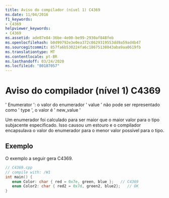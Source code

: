 ```yaml
---
title: Aviso do compilador (nível 1) C4369
ms.date: 11/04/2016
f1_keywords:
- C4369
helpviewer_keywords:
- C4369
ms.assetid: ade87e84-36be-4e00-be99-2930af848feb
ms.openlocfilehash: b0d99792e3e0ea372c8629319553dd9a59ad4b47
ms.sourcegitcommit: 857fa6b530224fa6c18675138043aba9aa0619fb
ms.translationtype: MT
ms.contentlocale: pt-BR
ms.lasthandoff: 03/24/2020
ms.locfileid: "80187057"
---
```

# <a name="compiler-warning-level-1-c4369"></a>Aviso do compilador (nível 1) C4369

' Enumerator ': o valor do enumerador ' value ' não pode ser representado como ' type ', o valor é ' new_value '

Um enumerador foi calculado para ser maior que o maior valor para o tipo subjacente especificado.  Isso causou um estouro e o compilador encapsulava o valor do enumerador para o menor valor possível para o tipo.

## <a name="example"></a>Exemplo

O exemplo a seguir gera C4369.

```cpp
// C4369.cpp
// compile with: /W1
int main() {
   enum Color: char { red = 0x7e, green, blue };   // C4369
   enum Color2: char { red2 = 0x7d, green2, blue2};   // OK
}
```
